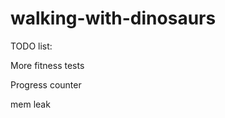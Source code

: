 walking-with-dinosaurs
======================

TODO list:

More fitness tests

Progress counter

mem leak 